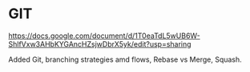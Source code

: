 # GIT

https://docs.google.com/document/d/1T0eaTdL5wUB6W-ShlfVxw3AHbKYGAncHZsjwDbrX5yk/edit?usp=sharing


Added Git, branching strategies amd flows, Rebase vs Merge, Squash.